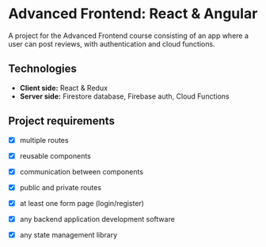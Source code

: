 # Advanced Frontend: React & Angular

A project for the Advanced Frontend course consisting of an app where a user can post reviews, with authentication and cloud functions.

## Technologies 
+ **Client side:** React & Redux
+ **Server side:** Firestore database, Firebase auth, Cloud Functions

## Project requirements
- [x] multiple routes
- [x] reusable components
- [x] communication between components
- [x] public and private routes
- [x] at least one form page (login/register)
- [x] any backend application development software
- [x] any state management library

